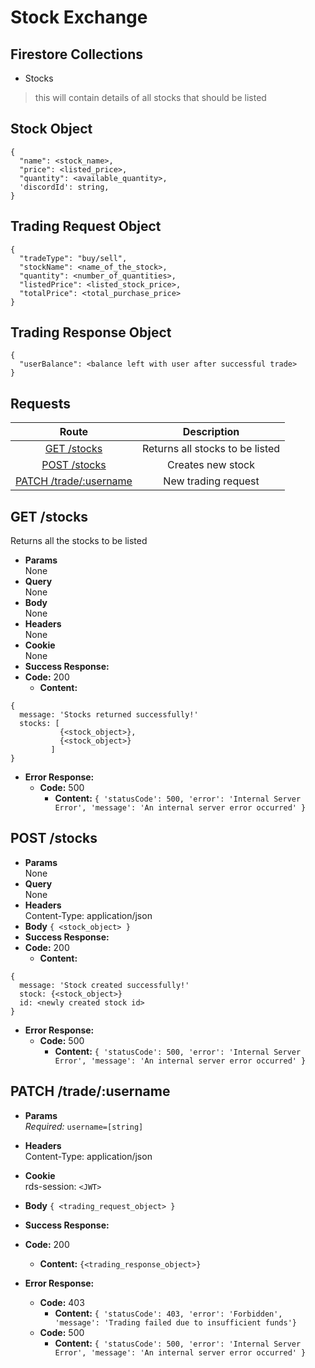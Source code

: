 # Stock Exchange

## Firestore Collections

* Stocks
> this will contain details of all stocks that should be listed

## Stock Object

```
{
  "name": <stock_name>,
  "price": <listed_price>,
  "quantity": <available_quantity>,
  'discordId': string,
}
```

## Trading Request Object

```
{
  "tradeType": "buy/sell",
  "stockName": <name_of_the_stock>,
  "quantity": <number_of_quantities>,
  "listedPrice": <listed_stock_price>,
  "totalPrice": <total_purchase_price>
}
```

## Trading Response Object

```
{
  "userBalance": <balance left with user after successful trade>
}
```

## **Requests**

|               Route                |    Description    |
| :--------------------------------: | :---------------: |
|      [GET /stocks](#get-stocks)      | Returns all stocks to be listed |
|     [POST /stocks](#post-stocks)     | Creates new stock  |
|     [PATCH /trade/:username](#patch-tradeusername)     | New trading request  |

## **GET /stocks**

Returns all the stocks to be listed

- **Params**  
  None
- **Query**  
  None
- **Body**  
  None
- **Headers**  
  None
- **Cookie**  
  None
- **Success Response:**
- **Code:** 200
  - **Content:**

```
{
  message: 'Stocks returned successfully!'
  stocks: [
           {<stock_object>},
           {<stock_object>}
         ]
}
```

- **Error Response:**
  - **Code:** 500
    - **Content:** `{ 'statusCode': 500, 'error': 'Internal Server Error', 'message': 'An internal server error occurred' }`

## **POST /stocks**

- **Params**  
  None
- **Query**  
  None
- **Headers**  
  Content-Type: application/json
- **Body** `{ <stock_object> }`
- **Success Response:**
- **Code:** 200
  - **Content:**

```
{
  message: 'Stock created successfully!'
  stock: {<stock_object>}
  id: <newly created stock id>
}
```

- **Error Response:**
  - **Code:** 500
    - **Content:** `{ 'statusCode': 500, 'error': 'Internal Server Error', 'message': 'An internal server error occurred' }`

## **PATCH /trade/:username**

- **Params**  
  _Required:_ `username=[string]`

- **Headers**  
  Content-Type: application/json
- **Cookie**  
  rds-session: `<JWT>`
- **Body** `{ <trading_request_object> }`
- **Success Response:**
- **Code:** 200
  - **Content:** `{<trading_response_object>}`
- **Error Response:**
  - **Code:** 403
    - **Content:** `{ 'statusCode': 403, 'error': 'Forbidden', 'message': 'Trading failed due to insufficient funds'}`
  - **Code:** 500
    - **Content:** `{ 'statusCode': 500, 'error': 'Internal Server Error', 'message': 'An internal server error occurred' }`
